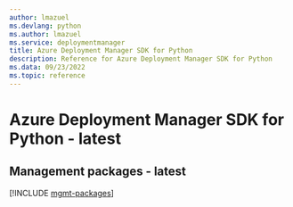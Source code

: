 ```yaml
---
author: lmazuel
ms.devlang: python
ms.author: lmazuel
ms.service: deploymentmanager
title: Azure Deployment Manager SDK for Python
description: Reference for Azure Deployment Manager SDK for Python
ms.data: 09/23/2022
ms.topic: reference
---
```

# Azure Deployment Manager SDK for Python - latest

## Management packages - latest
[!INCLUDE [mgmt-packages](deployment-manager-mgmt-index.md)]